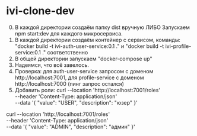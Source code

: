 # ivi-clone-dev

0. В каждой директории создаём папку dist вручную ЛИБО Запускаем npm start:dev для каждого микросервиса. 
1. В каждой директории создаём контейнер с сервисом, команды:  "docker build -t ivi-auth-user-service:0.1 ."   и     "docker build -t ivi-profile-service:0.1 ."   соответственно
2. В общей директории запускаем "docker-compose up"
3. Надеямся, что всё завелось.
4. Проверка: для auth-user-service запросом с доменом http://localhost:7001, для profile-service с доменом http://localhost:7000  (пинг запрос остался)
5. Добавить роли:
  curl --location 'http://localhost:7001/roles' \
--header 'Content-Type: application/json' \
--data '{
    "value": "USER",
    "description": "юзер"
}'

curl --location 'http://localhost:7001/roles' \
--header 'Content-Type: application/json' \
--data '{
    "value": "ADMIN",
    "description": "админ"
}'

